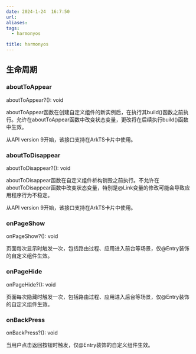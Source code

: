```yaml
---
date: 2024-1-24  16:7:50
url: 
aliases: 
tags: 
  - harmonyos 

title: harmonyos
---
```


## 生命周期



### aboutToAppear

aboutToAppear?(): void

aboutToAppear函数在创建自定义组件的新实例后，在执行其build()函数之前执行。允许在aboutToAppear函数中改变状态变量，更改将在后续执行build()函数中生效。

从API version 9开始，该接口支持在ArkTS卡片中使用。



### aboutToDisappear

aboutToDisappear?(): void

aboutToDisappear函数在自定义组件析构销毁之前执行。不允许在aboutToDisappear函数中改变状态变量，特别是@Link变量的修改可能会导致应用程序行为不稳定。

从API version 9开始，该接口支持在ArkTS卡片中使用。



### onPageShow

onPageShow?(): void

页面每次显示时触发一次，包括路由过程、应用进入前台等场景，仅@Entry装饰的自定义组件生效。



### onPageHide

onPageHide?(): void

页面每次隐藏时触发一次，包括路由过程、应用进入后台等场景，仅@Entry装饰的自定义组件生效。



### onBackPress

onBackPress?(): void

当用户点击返回按钮时触发，仅@Entry装饰的自定义组件生效。

